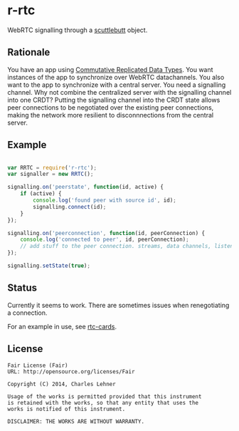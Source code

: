 # r-rtc

WebRTC signalling through a [scuttlebutt](https://npm.im/scuttlebutt) object.

## Rationale

You have an app using
[Commutative Replicated Data Types](https://github.com/dominictarr/crdt).
You want instances of the app to synchronize over WebRTC datachannels. You also
want to the app to synchronize with a central server. You need a signalling
channel. Why not combine the centralized server with the signalling channel into
one CRDT? Putting the signalling channel into the CRDT state allows peer
connections to be negotiated over the existing peer connections, making the
network more resilient to disconnnections from the central server.

## Example

```js

var RRTC = require('r-rtc');
var signaller = new RRTC();

signalling.on('peerstate', function(id, active) {
	if (active) {
		console.log('found peer with source id', id);
		signalling.connect(id);
	}
});

signalling.on('peerconnection', function(id, peerConnection) {
	console.log('connected to peer', id, peerConnection);
	// add stuff to the peer connection. streams, data channels, listeners, etc.
});

signalling.setState(true);

```

## Status

Currently it seems to work. There are sometimes issues when renegotiating a
connection.

For an example in use, see [rtc-cards](https://github.com/clehner/rtc-cards).

## License

```
Fair License (Fair)
URL: http://opensource.org/licenses/Fair

Copyright (C) 2014, Charles Lehner

Usage of the works is permitted provided that this instrument
is retained with the works, so that any entity that uses the
works is notified of this instrument.

DISCLAIMER: THE WORKS ARE WITHOUT WARRANTY.
```
